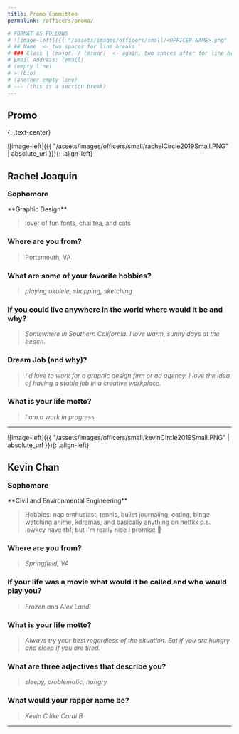 ```yaml
---
title: Promo Committee
permalink: /officers/promo/

# FORMAT AS FOLLOWS
# ![image-left]({{ "/assets/images/officers/small/<OFFICER NAME>.png" | absolute_url }}){: .align-left}
# ## Name  <- two spaces for line breaks
# ### Class | (major) / (minor)  <- again, two spaces after for line breaks
# Email Address: (email)
# (empty line)
# > (bio)
# (another empty line)
# --- (this is a section break)
---
```


## Promo
{: .text-center}

![image-left]({{ "/assets/images/officers/small/rachelCircle2019Small.PNG" | absolute_url }}){: .align-left}
## Rachel Joaquin
<p style="margin-bottom: 0.45em; padding: 0"><a href="https://www.instagram.com/rachelgj22/" style="margin: 0; padding: 0"><i class="fa fa-2x fa-fw fa-instagram" style="color: #494e48"></i></a>
<a href="https://twitter.com/rachelgj22" style="color: #494e48"><i class="fa fa-2x fa-fw fa-twitter"></i></a>
<a href="mailto:rachelgj22@vt.edu" style="margin: 0; padding: 0"><i class="fa fa-2x fa-fw fa-envelope" style="color: #494e48"></i></a></p>
<h3 style="margin-top: 0">Sophomore</h3>
**Graphic Design**

> lover of fun fonts, chai tea, and cats

### **Where are you from?**
> Portsmouth, VA

### **What are some of your favorite hobbies?**

> *playing ukulele, shopping, sketching*

### **If you could live anywhere in the world where would it be and why?**

> *Somewhere in Southern California. I love warm, sunny days at the beach.*

### **Dream Job (and why)?**

> *I'd love to work for a graphic design firm or ad agency. I love the idea of having a stable job in a creative workplace.*

### **What is your life motto?**

> *I am a work in progress.*

---

![image-left]({{ "/assets/images/officers/small/kevinCircle2019Small.PNG" | absolute_url }}){: .align-left}
## Kevin Chan
<p style="margin-bottom: 0.45em; padding: 0">
<a href="https://twitter.com/kevinchan16" style="color: #494e48"><i class="fa fa-2x fa-fw fa-twitter"></i></a>
<a href="https://www.instagram.com/kevinchan14/" style="margin: 0; padding: 0"><i class="fa fa-2x fa-fw fa-instagram" style="color: #494e48"></i></a>
<a href="mailto:kevinc18@vt.edu" style="margin: 0; padding: 0"><i class="fa fa-2x fa-fw fa-envelope" style="color: #494e48"></i></a></p>
<h3 style="margin-top: 0">Sophomore</h3>
**Civil and Environmental Engineering**

> Hobbies: nap enthusiast, tennis, bullet journaling, eating, binge watching anime, kdramas, and basically anything on netflix
p.s. lowkey have rbf, but I’m really nice I promise 🥺

### **Where are you from?**
>*Springfield, VA*

### **If your life was a movie what would it be called and who would play you?**

> *Frozen and Alex Landi*

### **What is your life motto?**

> *Always try your best regardless of the situation. Eat if you are hungry and sleep if you are tired.*

### **What are three adjectives that describe you?**

> *sleepy, problematic, hangry*

### **What would your rapper name be?**

> *Kevin C like Cardi B*

---


